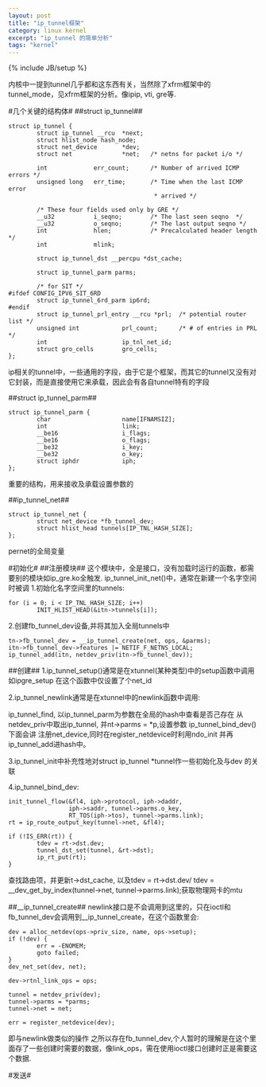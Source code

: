 ```yaml
---
layout: post
title: "ip_tunnel框架"
category: linux kernel
excerpt: "ip_tunnel 的简单分析"
tags: "kernel"
---
```

{% include JB/setup %}

内核中一提到tunnel几乎都和这东西有关，当然除了xfrm框架中的tunnel_mode，见xfrm框架的分析。像ipip, vti, gre等.

#几个关键的结构体#
##struct ip_tunnel##

    struct ip_tunnel {
            struct ip_tunnel __rcu  *next;
            struct hlist_node hash_node;
            struct net_device       *dev;
            struct net              *net;   /* netns for packet i/o */

            int             err_count;      /* Number of arrived ICMP errors */
            unsigned long   err_time;       /* Time when the last ICMP error
                                             * arrived */

            /* These four fields used only by GRE */
            __u32           i_seqno;        /* The last seen seqno  */
            __u32           o_seqno;        /* The last output seqno */
            int             hlen;           /* Precalculated header length */
            int             mlink;

            struct ip_tunnel_dst __percpu *dst_cache;

            struct ip_tunnel_parm parms;

            /* for SIT */
    #ifdef CONFIG_IPV6_SIT_6RD
            struct ip_tunnel_6rd_parm ip6rd;
    #endif
            struct ip_tunnel_prl_entry __rcu *prl;  /* potential router list */
            unsigned int            prl_count;      /* # of entries in PRL */
            int                     ip_tnl_net_id;
            struct gro_cells        gro_cells;
    };

ip相关的tunnel中，一些通用的字段，由于它是个框架，而其它的tunnel又没有对它封装，而是直接使用它来承载，因此会有各自tunnel特有的字段

##struct ip_tunnel_parm##

    struct ip_tunnel_parm {
            char                    name[IFNAMSIZ];
            int                     link;
            __be16                  i_flags;
            __be16                  o_flags;
            __be32                  i_key;
            __be32                  o_key;
            struct iphdr            iph;
    };
重要的结构，用来接收及承载设置参数的

##ip_tunnel_net##

    struct ip_tunnel_net {
            struct net_device *fb_tunnel_dev;
            struct hlist_head tunnels[IP_TNL_HASH_SIZE];
    };

pernet的全局变量

#初始化#
##注册模块##
这个模块中，全是接口，没有加载时运行的函数，都需要别的模块如ip_gre.ko全触发.
ip_tunnel_init_net()中，通常在新建一个名字空间时被调
1.初始化名字空间里的tunnels:

    for (i = 0; i < IP_TNL_HASH_SIZE; i++)
            INIT_HLIST_HEAD(&itn->tunnels[i]);

2.创建fb_tunnel_dev设备,并将其加入全局tunnels中

    tn->fb_tunnel_dev = __ip_tunnel_create(net, ops, &parms);
    itn->fb_tunnel_dev->features |= NETIF_F_NETNS_LOCAL;
    ip_tunnel_add(itn, netdev_priv(itn->fb_tunnel_dev));

##创建##
1.ip_tunnel_setup()通常是在xtunnel(某种类型)中的setup函数中调用如ipgre_setup
在这个函数中仅设置了个net_id

2.ip_tunnel_newlink通常是在xtunnel中的newlink函数中调用:

ip_tunnel_find, 以ip_tunnel_parm为参数在全局的hash中查看是否己存在
从netdev_priv中取出ip_tunnel, 并nt->parms = *p,设置参数
ip_tunnel_bind_dev()下面会讲
注册net_device,同时在register_netdevice时利用ndo_init  并再ip_tunnel_add进hash中。

3.ip_tunnel_init中补充性地对struct ip_tunnel *tunnel作一些初始化及与dev 的关联

4.ip_tunnel_bind_dev:

    init_tunnel_flow(&fl4, iph->protocol, iph->daddr,               
                     iph->saddr, tunnel->parms.o_key,               
                     RT_TOS(iph->tos), tunnel->parms.link);         
    rt = ip_route_output_key(tunnel->net, &fl4);                    
                                                                    
    if (!IS_ERR(rt)) {                                              
            tdev = rt->dst.dev;                                     
            tunnel_dst_set(tunnel, &rt->dst);                       
            ip_rt_put(rt);                                          
    }                 

查找路由项，并更新t->dst_cache, 以及tdev = rt->dst.dev/ tdev = __dev_get_by_index(tunnel->net, tunnel->parms.link);获取物理网卡的mtu



##__ip_tunnel_create##
newlink接口是不会调用到这里的，只在ioctl和fb_tunnel_dev会调用到__ip_tunnel_create，在这个函数里会:

    dev = alloc_netdev(ops->priv_size, name, ops->setup);
    if (!dev) {
            err = -ENOMEM;
            goto failed;
    }
    dev_net_set(dev, net);

    dev->rtnl_link_ops = ops;

    tunnel = netdev_priv(dev);
    tunnel->parms = *parms;
    tunnel->net = net;

    err = register_netdevice(dev);

即与newlink做类似的操作
之所以存在fb_tunnel_dev,个人暂时的理解是在这个里面存了一些创建时需要的数据，像link_ops，需在使用ioctl接口创建时正是需要这个数据.

#发送#
